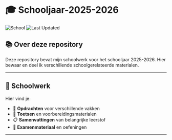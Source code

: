# 🎓 Schooljaar-2025-2026 

![School](https://img.shields.io/badge/School-2025--2026-blue)
![Last Updated](https://img.shields.io/badge/Laatst%20bijgewerkt-6%20mei%202025-green)

## 📚 Over deze repository

Deze repository bevat mijn schoolwerk voor het schooljaar 2025-2026. Hier bewaar en deel ik verschillende schoolgerelateerde materialen.

---

## 📝 Schoolwerk

Hier vind je:
- 📓 **Opdrachten** voor verschillende vakken
- 📝 **Toetsen** en voorbereidingsmaterialen
- 📋 **Samenvattingen** van belangrijke leerstof
- 🧪 **Examenmateriaal** en oefeningen

---
